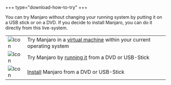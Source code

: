 +++
type="download-how-to-try"
+++

<!--- ## Try it now
--- --->
You can try Manjaro without changing your running system by putting it on a USB stick or on a DVD. If you decide to install Manjaro, you can do it directly from this live-system.

|   |   |
|---|---|
| ![Icon](/img/try/virtual-machine.svg) | Try Manjaro in a [virtual machine](support/firststeps#branching-paths) within your current operating system  |
| ![Icon](/img/try/live-boot.svg) | Try Manjaro by [running it](support/firststeps#branching-paths) from a DVD or USB-Stick  |
| ![Icon](/img/try/virtual-machine.svg) | [Install](support/firststeps#branching-paths) Manjaro  from a DVD or USB-Stick  |
